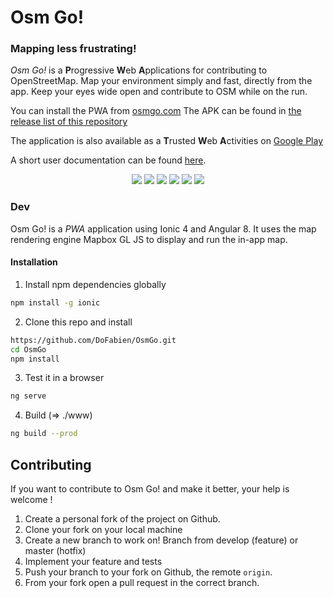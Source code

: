 # Osm Go! 

### Mapping less frustrating! 

_Osm Go!_ is a **P**rogressive **W**eb **A**pplications for contributing to OpenStreetMap.
Map your environment simply and fast, directly from the app. Keep your eyes wide open and contribute to OSM while on the run.

You can install the PWA from [osmgo.com](https://osmgo.com])
The APK can be found in [the release list of this repository](https://github.com/DoFabien/OsmGo/releases) 

The application is also available as a **T**rusted **W**eb **A**ctivities on [Google Play](https://play.google.com/store/apps/details?id=fr.dogeo.osmgo)

A short user documentation can be found [here](https://dofabien.github.io/OsmGo/).

 <p align="center">
  <img src="https://raw.githubusercontent.com/wiki/DoFabien/OsmGo/assets/map-vt.png?raw=true"/>
  <img src="https://raw.githubusercontent.com/wiki/DoFabien/OsmGo/assets/map-ortho.png?raw=true"/>
  <img src="https://raw.githubusercontent.com/wiki/DoFabien/OsmGo/assets/fiche.png?raw=true"/>
  <img src="https://raw.githubusercontent.com/wiki/DoFabien/OsmGo/assets/map-modif.png?raw=true"/>
  <img src="https://raw.githubusercontent.com/wiki/DoFabien/OsmGo/assets/select-primary-tag-velo.png?raw=true"/>
  <img src="https://raw.githubusercontent.com/wiki/DoFabien/OsmGo/assets/send-data.png"/>
</p>


### Dev
Osm Go! is a _PWA_ application using Ionic 4 and Angular 8. It uses the map rendering engine Mapbox GL JS to display and run the in-app map.

#### Installation 
1) Install npm dependencies globally
```sh
npm install -g ionic
```
2) Clone this repo and install
```sh
https://github.com/DoFabien/OsmGo.git
cd OsmGo
npm install
```
3) Test it in a browser
```sh
ng serve 
```
4) Build (=> ./www)
```sh
ng build --prod 
```

## Contributing
If you want to contribute to Osm Go! and make it better, your help is welcome !

 1. Create a personal fork of the project on Github.
 2. Clone your fork on your local machine
 3. Create a new branch to work on! Branch from develop (feature) or master (hotfix)
 4. Implement your feature and tests
 5. Push your branch to your fork on Github, the remote `origin`.
 6. From your fork open a pull request in the correct branch. 
 
